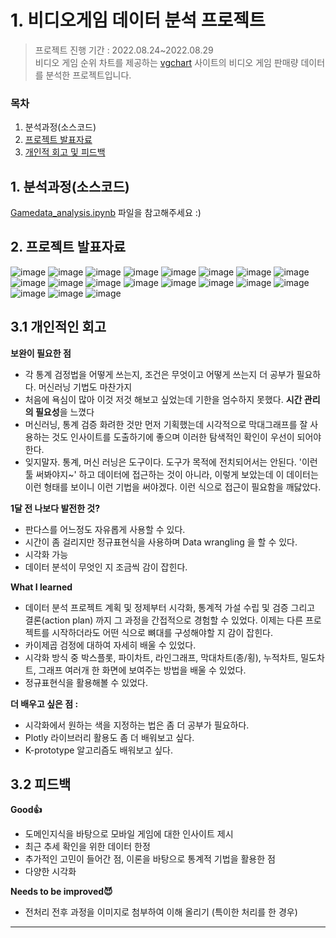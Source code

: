 # 1. 비디오게임 데이터 분석 프로젝트 
> 프로젝트 진행 기간 : 2022.08.24~2022.08.29<br>
> 비디오 게임 순위 차트를 제공하는 [vgchart](https://www.vgchartz.com/) 사이트의 비디오 게임 판매량 데이터를 분석한 프로젝트입니다.

### 목차
1. 분석과정(소스코드)
2. [프로젝트 발표자료](https://github.com/jamsun9907/Projects/new/main/Video_game_data_analysis#1-%ED%94%84%EB%A1%9C%EC%A0%9D%ED%8A%B8-%EB%82%B4%EC%9A%A9)<br>
3. [개인적 회고 및 피드백](https://github.com/jamsun9907/Projects/new/main/Video_game_data_analysis#1-%EC%A3%BC%EC%9A%94-%EB%B6%84%EC%84%9D-%EA%B0%80%EC%A0%95)
## 1. 분석과정(소스코드)
[Gamedata_analysis.ipynb](https://github.com/jamsun9907/Projects/blob/main/Video_game_data_analysis/Gamedata_analysis.ipynb) 파일을 참고해주세요 :)

## 2. 프로젝트 발표자료
![image](https://user-images.githubusercontent.com/83063287/216811011-bcde793c-da97-4f18-ad4c-484cab4c5163.PNG)
![image](https://user-images.githubusercontent.com/83063287/216811014-72dda350-37a6-4e6a-8ff1-f4e945ad1e67.PNG)
![image](https://user-images.githubusercontent.com/83063287/216811015-237c67ca-9767-4621-aa03-52b43a3f18fa.PNG)
![image](https://user-images.githubusercontent.com/83063287/216811016-89638a05-b875-4796-b5c2-52d04db9e6ce.PNG)
![image](https://user-images.githubusercontent.com/83063287/216811017-3deaeead-cc1b-4a70-abcd-f405e6edad94.PNG)
![image](https://user-images.githubusercontent.com/83063287/216811019-5e08769b-3848-4bf2-8c97-3b2c62952036.PNG)
![image](https://user-images.githubusercontent.com/83063287/216811021-788f35cb-73e2-4663-9cc2-f20a117f0fdb.PNG)
![image](https://user-images.githubusercontent.com/83063287/216811022-c7ed8f6a-4123-4630-97db-556144b5e37f.PNG)
![image](https://user-images.githubusercontent.com/83063287/216811023-9b2d298e-95d6-403e-af4e-edd7ea822864.PNG)
![image](https://user-images.githubusercontent.com/83063287/216810997-a7d38a54-18ca-4dca-907f-4f1c4def01c3.PNG)
![image](https://user-images.githubusercontent.com/83063287/216810999-680ef784-5564-4b39-a980-e20e7d57f9a8.PNG)
![image](https://user-images.githubusercontent.com/83063287/216811000-8160dd57-e5e8-4183-ad4f-f05b64d60359.PNG)
![image](https://user-images.githubusercontent.com/83063287/216811001-14d4aef2-67c0-45d0-ab61-857b710033eb.PNG)
![image](https://user-images.githubusercontent.com/83063287/216811003-0696cd39-213f-43f5-afea-f8393e1c3009.PNG)
![image](https://user-images.githubusercontent.com/83063287/216811006-a4d36922-d157-4f40-9963-322f8f6ca248.PNG)
![image](https://user-images.githubusercontent.com/83063287/216811007-2d29bd77-ebfe-44a2-866e-47ab79a30714.PNG)
![image](https://user-images.githubusercontent.com/83063287/216811008-5b84987a-f61c-4e0e-9cf0-976e64fa34ae.PNG)
![image](https://user-images.githubusercontent.com/83063287/216811009-380bfecf-d8a0-4634-ab5b-9e579439899e.PNG)
![image](https://user-images.githubusercontent.com/83063287/216811010-e946aaa7-e018-4ac4-bdea-d64e43ef053c.PNG)

## 3.1 개인적인 회고
**보완이 필요한 점**    
- 각 통계 검정법을 어떻게 쓰는지, 조건은 무엇이고 어떻게 쓰는지 더 공부가 필요하다. 머신러닝 기법도 마찬가지
- 처음에 욕심이 많아 이것 저것 해보고 싶었는데 기한을 엄수하지 못했다. **시간 관리의 필요성**을 느꼈다
- 머신러닝, 통계 검증 화려한 것만 먼저 기획했는데 시각적으로 막대그래프를 잘 사용하는 것도 인사이트를 도출하기에 좋으며 이러한 탐색적인 확인이 우선이 되어야 한다.
- 잊지말자. 통계, 머신 러닝은 도구이다. 도구가 목적에 전치되어서는 안된다. '이런 툴 써봐야지~' 하고 데이터에 접근하는 것이 아니라, 이렇게 보았는데 이 데이터는 이런 형태를 보이니 이런 기법을 써야겠다. 이런 식으로 접근이 필요함을 깨닳았다.   
   
**1달 전 나보다 발전한 것?**   
- 판다스를 어느정도 자유롭게 사용할 수 있다.
- 시간이 좀 걸리지만 정규표현식을 사용하며 Data wrangling 을 할 수 있다.
- 시각화 가능
- 데이터 분석이 무엇인 지 조금씩 감이 잡힌다.   
   
**What I learned** 

- 데이터 분석 프로젝트 계획 및 정제부터 시각화, 통계적 가설 수립 및 검증 그리고 결론(action plan) 까지 그 과정을 간접적으로 경험할 수 있었다. 이제는 다른 프로젝트를 시작하더라도 어떤 식으로 뼈대를 구성해야할 지 감이 잡힌다.
- 카이제곱 검정에 대하여 자세히 배울 수 있었다.
- 시각화 방식 중 박스플롯, 파이차트, 라인그래프, 막대차트(종/횡), 누적차트, 밀도차트, 그래프 여러개 한 화면에 보여주는 방법을 배울 수 있었다.
- 정규표현식을 활용해볼 수 있었다.   
   
**더 배우고 싶은 점 :**   
- 시각화에서 원하는 색을 지정하는 법은 좀 더 공부가 필요하다.
- Plotly 라이브러리 활용도 좀 더 배워보고 싶다.
- K-prototype 알고리즘도 배워보고 싶다.   
   
## 3.2 피드백
**Good👍**   
- 도메인지식을 바탕으로 모바일 게임에 대한 인사이트 제시
- 최근 추세 확인을 위한 데이터 한정
- 추가적인 고민이 들어간 점, 이론을 바탕으로 통계적 기법을 활용한 점
- 다양한 시각화   
   
**Needs to be improved😈**
- 전처리 전후 과정을 이미지로 첨부하여 이해 올리기 (특이한 처리를 한 경우)

-----
